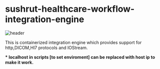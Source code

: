 # sushrut-healthcare-workflow-integration-engine

![header](https://user-images.githubusercontent.com/129914804/229959640-defd7737-6287-4376-9f9d-8fa1f57c9145.jpg)


This is containerized integration engine which provides support for http,DICOM,Hl7 protocols and IOStream.

<b>* localhost in scripts [to set enviroment] can be replaced with host ip to make it work.</b>
